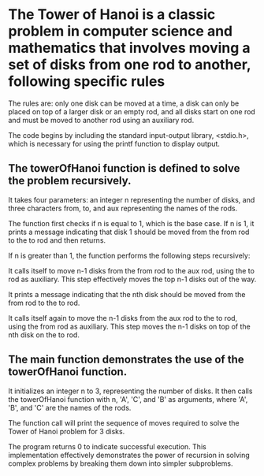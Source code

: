 # The Tower of Hanoi is a classic problem in computer science and mathematics that involves moving a set of disks from one rod to another, following specific rules


 The rules are: only one disk can be moved at a time, a disk can only be placed on top of a larger disk or an empty rod, and all disks start on one rod and must be moved to another rod using an auxiliary rod.

The code begins by including the standard input-output library, <stdio.h>, which is necessary for using the printf function to display output.

## The towerOfHanoi function is defined to solve the problem recursively.

It takes four parameters: an integer n representing the number of disks, and three characters from, to, and aux representing the names of the rods.

The function first checks if n is equal to 1, which is the base case. If n is 1, it prints a message indicating that disk 1 should be moved from the from rod to the to rod and then returns.

If n is greater than 1, the function performs the following steps recursively:

It calls itself to move n-1 disks from the from rod to the aux rod, using the to rod as auxiliary. This step effectively moves the top n-1 disks out of the way.

It prints a message indicating that the nth disk should be moved from the from rod to the to rod.

It calls itself again to move the n-1 disks from the aux rod to the to rod, using the from rod as auxiliary. This step moves the n-1 disks on top of the nth disk on the to rod.

## The main function demonstrates the use of the towerOfHanoi function. 

It initializes an integer n to 3, representing the number of disks. It then calls the towerOfHanoi function with n, 'A', 'C', and 'B' as arguments, where 'A', 'B', and 'C' are the names of the rods. 

The function call will print the sequence of moves required to solve the Tower of Hanoi problem for 3 disks.

The program returns 0 to indicate successful execution. This implementation effectively demonstrates the power of recursion in solving complex problems by breaking them down into simpler subproblems.